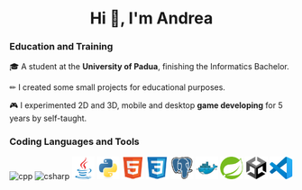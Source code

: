 <h1 align="center">Hi 👋, I'm Andrea</h1>

### Education and Training

🎓 A student at the **University of Padua**, finishing the Informatics Bachelor.

✏ I created some small projects for educational purposes.

🎮 I experimented 2D and 3D, mobile and desktop **game developing** for 5 years by self-taught. <!-- See some of them on my [itch.io](https://aprecoma.itch.io/) dashboard. -->

### Coding Languages and Tools

<img src="https://github.com/isocpp/logos/blob/master/cpp_logo.svg" alt="cpp" width="40" height="40"> <img src="https://gist.githubusercontent.com/johndward01/95c1d09de9e3707cfb4154989962376d/raw/f74007782421219d9e9ab4b6a27de2e172a8b714/csharp-logo.svg" alt="csharp" width="40" height="40"> <img src="https://github.com/devicons/devicon/blob/master/icons/java/java-original.svg" alt="java" width="40" height="40"> <img src="https://github.com/devicons/devicon/blob/master/icons/python/python-original.svg" alt="python" width="40" height="40"> <img src="https://github.com/devicons/devicon/blob/master/icons/html5/html5-original.svg" alt="html5" width="40" height="40"> <img src="https://github.com/devicons/devicon/blob/master/icons/css3/css3-original.svg" alt="css" width="40" height="40"> <img src="https://github.com/devicons/devicon/blob/master/icons/postgresql/postgresql-original.svg" alt="postgresql" width="40" height="40"> <img src="https://github.com/devicons/devicon/blob/master/icons/docker/docker-original.svg" alt="docker" width="40" height="40"> <img src="https://github.com/devicons/devicon/blob/master/icons/spring/spring-original.svg" alt="spring" width="40" height="40"> <img src="https://github.com/devicons/devicon/blob/master/icons/unity/unity-original.svg" alt="unity" width="40" height="40"> <img src="https://github.com/devicons/devicon/blob/master/icons/vscode/vscode-original.svg" alt="vscode" width="40" height="40">
